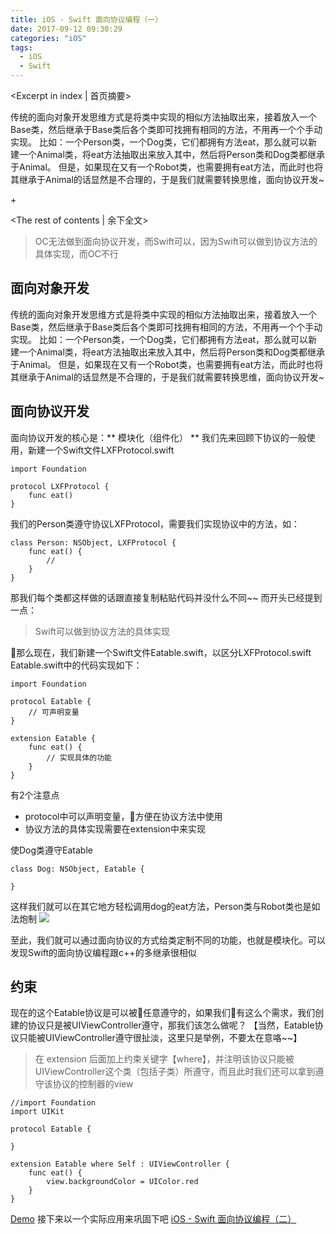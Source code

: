 ```yaml
---
title: iOS - Swift 面向协议编程（一）
date: 2017-09-12 09:30:29
categories: "iOS"
tags:
  - iOS
  - Swift
---
```


<Excerpt in index | 首页摘要> 

传统的面向对象开发思维方式是将类中实现的相似方法抽取出来，接着放入一个Base类，然后继承于Base类后各个类即可找拥有相同的方法，不用再一个个手动实现。
比如：一个Person类，一个Dog类，它们都拥有方法eat，那么就可以新建一个Animal类，将eat方法抽取出来放入其中，然后将Person类和Dog类都继承于Animal。
但是，如果现在又有一个Robot类，也需要拥有eat方法，而此时也将其继承于Animal的话显然是不合理的，于是我们就需要转换思维，面向协议开发~

+<!-- more -->

<The rest of contents | 余下全文>

> OC无法做到面向协议开发，而Swift可以，因为Swift可以做到协议方法的具体实现，而OC不行

## 面向对象开发

传统的面向对象开发思维方式是将类中实现的相似方法抽取出来，接着放入一个Base类，然后继承于Base类后各个类即可找拥有相同的方法，不用再一个个手动实现。
比如：一个Person类，一个Dog类，它们都拥有方法eat，那么就可以新建一个Animal类，将eat方法抽取出来放入其中，然后将Person类和Dog类都继承于Animal。
但是，如果现在又有一个Robot类，也需要拥有eat方法，而此时也将其继承于Animal的话显然是不合理的，于是我们就需要转换思维，面向协议开发~

## 面向协议开发

面向协议开发的核心是：** 模块化（组件化） **
我们先来回顾下协议的一般使用，新建一个Swift文件LXFProtocol.swift
```
import Foundation

protocol LXFProtocol {
    func eat()
}
```
我们的Person类遵守协议LXFProtocol，需要我们实现协议中的方法，如：
```
class Person: NSObject, LXFProtocol {
    func eat() {
        //
    }
}
```
那我们每个类都这样做的话跟直接复制粘贴代码并没什么不同~~
而开头已经提到一点：
> Swift可以做到协议方法的具体实现

那么现在，我们新建一个Swift文件Eatable.swift，以区分LXFProtocol.swift
Eatable.swift中的代码实现如下：
```
import Foundation

protocol Eatable {
    // 可声明变量
}

extension Eatable {
    func eat() {
        // 实现具体的功能
    }
}
```
有2个注意点
- protocol中可以声明变量，方便在协议方法中使用
- 协议方法的具体实现需要在extension中来实现

使Dog类遵守Eatable
```
class Dog: NSObject, Eatable {

}
```
这样我们就可以在其它地方轻松调用dog的eat方法，Person类与Robot类也是如法炮制
![](/images/2017/09/iOS-Swift-面向协议编程（一）/1.png)

至此，我们就可以通过面向协议的方式给类定制不同的功能，也就是模块化。可以发现Swift的面向协议编程跟c++的多继承很相似

## 约束
现在的这个Eatable协议是可以被任意遵守的，如果我们有这么个需求，我们创建的协议只是被UIViewController遵守，那我们该怎么做呢？
【当然，Eatable协议只能被UIViewController遵守很扯淡，这里只是举例，不要太在意咯~~】
> 在 extension 后面加上约束关键字【where】，并注明该协议只能被UIViewController这个类（包括子类）所遵守，而且此时我们还可以拿到遵守该协议的控制器的view

```
//import Foundation
import UIKit

protocol Eatable {
    
}

extension Eatable where Self : UIViewController {
    func eat() {
        view.backgroundColor = UIColor.red
    }
}
```

[Demo](https://github.com/LinXunFeng/LXFPOP)
接下来以一个实际应用来巩固下吧 [iOS - Swift 面向协议编程（二）](/2017/09/12/iOS-Swift-面向协议编程（二）/)